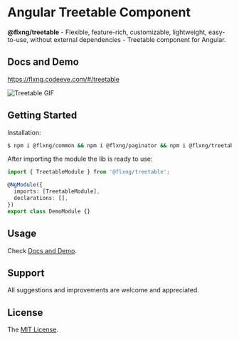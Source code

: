
# Angular Treetable Component
**@flxng/treetable** - Flexible, feature-rich, customizable, lightweight, easy-to-use, without external dependencies - Treetable component for Angular.


## Docs and Demo
https://flxng.codeeve.com/#/treetable

![Treetable GIF](https://media.giphy.com/media/1P0DvArDIOaYW4I9Zw/giphy.gif)


## Getting Started
Installation:
```bash
$ npm i @flxng/common && npm i @flxng/paginator && npm i @flxng/treetable
```

After importing the module the lib is ready to use:
```typescript
import { TreetableModule } from '@flxng/treetable';

@NgModule({
  imports: [TreetableModule],
  declarations: [],
})
export class DemoModule {}
```

## Usage
Check [Docs and Demo](https://flxng.codeeve.com/#/treetable).


## Support
All suggestions and improvements are welcome and appreciated.


## License
The [MIT License](https://github.com/seidme/flxng/blob/master/LICENSE).
